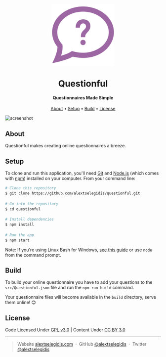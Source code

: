 <h1 align="center">
    <br>
        <a href="https://alextselegidis.com/get/questionful">
            <img src="https://raw.githubusercontent.com/alextselegidis/questionful/master/questionful.png" alt="Questionful" width="200">
        </a>
        <br>
        <br>
        Questionful
    <br>
</h1>

<h4 align="center">
    Questionnaires Made Simple 
</h4>

<p align="center">
  <a href="#about">About</a> •
  <a href="#setup">Setup</a> •
  <a href="#build">Build</a> •
  <a href="#license">License</a>
</p>

![screenshot](screenshot.gif)

## About

Questionful makes creating online questionnaires a breeze.

## Setup

To clone and run this application, you'll need [Git](https://git-scm.com) and [Node.js](https://nodejs.org/en/download/) 
(which comes with [npm](http://npmjs.com)) installed on your computer. From your command line:

```bash
# Clone this repository
$ git clone https://github.com/alextselegidis/questionful.git

# Go into the repository
$ cd questionful

# Install dependencies
$ npm install

# Run the app
$ npm start
```

Note: If you're using Linux Bash for Windows, [see this guide](https://www.howtogeek.com/261575/how-to-run-graphical-linux-desktop-applications-from-windows-10s-bash-shell/) or use `node` from the command prompt.

## Build

To build your online questionnaire you have to add your questions to the 
`src/Questionful.json` file and run the `npm run build` command. 

Your questionnaire files will become available in the `build` directory, 
serve them online! 😊

## License 

Code Licensed Under [GPL v3.0](https://www.gnu.org/licenses/gpl-3.0.en.html) | Content Under [CC BY 3.0](https://creativecommons.org/licenses/by/3.0/)

---

> Website [alextselegidis.com](https://alextselegidis.com) &nbsp;&middot;&nbsp;
> GitHub [@alextselegidis](https://github.com/alextselegidis) &nbsp;&middot;&nbsp;
> Twitter [@alextselegidis](https://twitter.com/AlexTselegidis)
